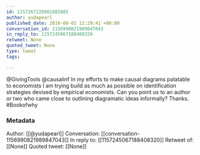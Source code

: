 ```yaml
---
id: 1157267220981882885
author: yudapearl
published_date: 2019-08-02 12:29:41 +00:00
conversation_id: 1156990821989847043
in_reply_to: 1157245067188408320
retweet: None
quoted_tweet: None
type: tweet
tags:

---
```


@GivingTools @causalinf In my efforts to make causal diagrams palatable to economists I am trying build as much as possible on identification strategies devised by empirical economists. Can you point us to an author or two who came close to outlining diagramatic ideas informally? Thanks. #Bookofwhy

### Metadata

Author: [[@yudapearl]]
Conversation: [[conversation-1156990821989847043]]
In reply to: [[1157245067188408320]]
Retweet of: [[None]]
Quoted tweet: [[None]]
